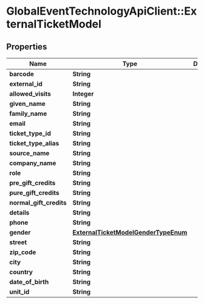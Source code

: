 # GlobalEventTechnologyApiClient::ExternalTicketModel

## Properties
Name | Type | Description | Notes
------------ | ------------- | ------------- | -------------
**barcode** | **String** |  | [optional] 
**external_id** | **String** |  | [optional] 
**allowed_visits** | **Integer** |  | 
**given_name** | **String** |  | [optional] 
**family_name** | **String** |  | [optional] 
**email** | **String** |  | [optional] 
**ticket_type_id** | **String** |  | [optional] 
**ticket_type_alias** | **String** |  | [optional] 
**source_name** | **String** |  | [optional] 
**company_name** | **String** |  | [optional] 
**role** | **String** |  | [optional] 
**pre_gift_credits** | **String** |  | 
**pure_gift_credits** | **String** |  | 
**normal_gift_credits** | **String** |  | 
**details** | **String** |  | [optional] 
**phone** | **String** |  | [optional] 
**gender** | [**ExternalTicketModelGenderTypeEnum**](ExternalTicketModelGenderTypeEnum.md) |  | [optional] 
**street** | **String** |  | [optional] 
**zip_code** | **String** |  | [optional] 
**city** | **String** |  | [optional] 
**country** | **String** |  | [optional] 
**date_of_birth** | **String** |  | [optional] 
**unit_id** | **String** |  | [optional] 

